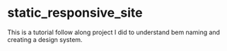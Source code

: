 # static_responsive_site
 This is a tutorial follow along project I did to understand bem naming and creating a design system.
